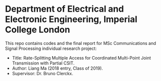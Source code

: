 # Department of Electrical and Electronic Engineering, Imperial College London
This repo contains codes and the final report for MSc Communications and Signal Processing individual research project: <br/>
* Title:  Rate-Splitting Multiple Access for Coordinated Multi-Point Joint Transmission with Partial CSIT.
* Author: Liang Ma (2018 entry, Class of 2019).
* Supervisor: Dr. Bruno Clerckx.


